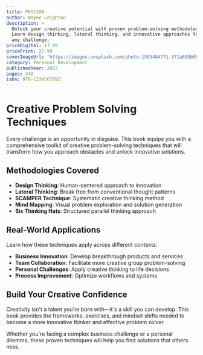 ```yaml
---
title: PASSION
author: Wayne Leighton
description: >
  Unlock your creative potential with proven problem-solving methodologies.
  Learn design thinking, lateral thinking, and innovative approaches to tackle
  any challenge.
priceDigital: 17.99
pricePrint: 27.99
coverImageUrl: 'https://images.unsplash.com/photo-1553484771-371a605b060b?w=400&h=600&fit=crop'
category: Personal Development
publishedYear: 2022
pages: 240
isbn: 978-1234567892
---
```


# Creative Problem Solving Techniques

Every challenge is an opportunity in disguise. This book equips you with a comprehensive toolkit of creative problem-solving techniques that will transform how you approach obstacles and unlock innovative solutions.

## Methodologies Covered

* **Design Thinking**: Human-centered approach to innovation
* **Lateral Thinking**: Break free from conventional thought patterns
* **SCAMPER Technique**: Systematic creative thinking method
* **Mind Mapping**: Visual problem exploration and solution generation
* **Six Thinking Hats**: Structured parallel thinking approach

## Real-World Applications

Learn how these techniques apply across different contexts:

* **Business Innovation**: Develop breakthrough products and services
* **Team Collaboration**: Facilitate more creative group problem-solving
* **Personal Challenges**: Apply creative thinking to life decisions
* **Process Improvement**: Optimize workflows and systems

## Build Your Creative Confidence

Creativity isn't a talent you're born with—it's a skill you can develop. This book provides the frameworks, exercises, and mindset shifts needed to become a more innovative thinker and effective problem solver.

Whether you're facing a complex business challenge or a personal dilemma, these proven techniques will help you find solutions that others miss.
